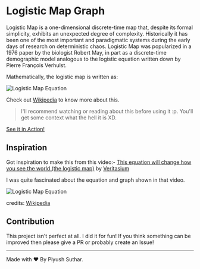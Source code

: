 # Logistic Map Graph

Logistic Map is a one-dimensional discrete-time map that, despite its formal simplicity, exhibits an unexpected degree of complexity. Historically it has been one of the most important and paradigmatic systems during the early days of research on deterministic chaos. Logistic Map was popularized in a 1976 paper by the biologist Robert May, in part as a discrete-time demographic model analogous to the logistic equation written down by Pierre François Verhulst.

Mathematically, the logistic map is written as:  

![Logistic Map Equation](https://i.imgur.com/lxcUB8K.png)

Check out [Wikipedia](https://en.wikipedia.org/wiki/Logistic_map) to know more about this.

> I'll recommend watching or reading about this before using it :p. You'll get some context what the hell it is XD.

[See it in Action!](https://piyushsuthar.github.io/logistic-map-graph)

## Inspiration

Got inspiration to make this from this video:-
[This equation will change how you see the world (the logistic map)](https://www.youtube.com/watch?v=ovJcsL7vyrk) by [Veritasium](https://www.youtube.com/channel/UCHnyfMqiRRG1u-2MsSQLbXA)

I was quite fascinated about the equation and graph shown in that video.

![Logistic Map Equation](https://i.imgur.com/lxcUB8K.png)

credits: [Wikipedia](https://en.wikipedia.org/wiki/Logistic_map)

## Contribution

This project isn't perfect at all. I did it for fun! If you think something can be improved then please give a PR or probably create an Issue!

---

Made with ❤ By Piyush Suthar.
